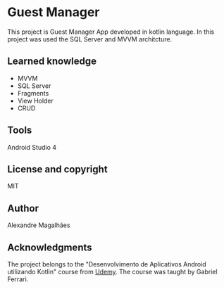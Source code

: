 # Guest Manager
This project is Guest Manager App developed in kotlin language. In this project was used the SQL Server and MVVM architcture.


## Learned knowledge
- MVVM 
- SQL Server
- Fragments
- View Holder
- CRUD

## Tools
Android Studio 4


## License and copyright
MIT


## Author
Alexandre Magalhães


## Acknowledgments
The project belongs to the "Desenvolvimento de Aplicativos Android utilizando Kotlin" course from [Udemy](https://www.udemy.com/course/curso-desenvolvedor-kotlin/). 
The course was taught by Gabriel Ferrari.
